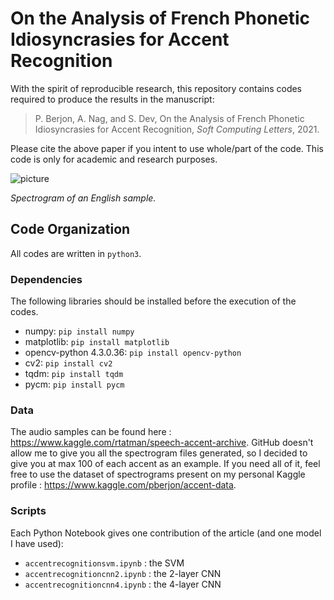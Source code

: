 # On the Analysis of French Phonetic Idiosyncrasies for Accent Recognition

With the spirit of reproducible research, this repository contains codes required to produce the results in the manuscript:

> P. Berjon, A. Nag, and S. Dev, On the Analysis of French Phonetic Idiosyncrasies for Accent Recognition, *Soft Computing Letters*, 2021.

Please cite the above paper if you intent to use whole/part of the code. This code is only for academic and research purposes.

![picture](https://github.com/pberjon/Article-Accent-Recognition/blob/master/images/english1.png)

*Spectrogram of an English sample.*

 ## Code Organization
 All codes are written in `python3`.
 
 ### Dependencies
 The following libraries should be installed before the execution of the codes.

 + numpy: `pip install numpy`
 + matplotlib: `pip install matplotlib`
 + opencv-python 4.3.0.36: `pip install opencv-python`
 + cv2: `pip install cv2`
 + tqdm: `pip install tqdm`
 + pycm: `pip install pycm`
 
 ### Data
The audio samples can be found here : https://www.kaggle.com/rtatman/speech-accent-archive.
GitHub doesn't allow me to give you all the spectrogram files generated, so I decided to give you at max 100 of each accent as an example. If you need all of it, feel free to use the dataset of spectrograms present on my personal Kaggle profile : https://www.kaggle.com/pberjon/accent-data.

### Scripts

Each Python Notebook gives one contribution of the article (and one model I have used): 
 + `accentrecognitionsvm.ipynb` : the SVM
 + `accentrecognitioncnn2.ipynb` : the 2-layer CNN
 + `accentrecognitioncnn4.ipynb` : the 4-layer CNN
